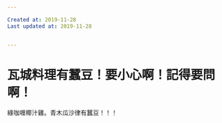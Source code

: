 ```yaml
---

Created at: 2019-11-28
Last updated at: 2019-11-28


---
```


# 瓦城料理有蠶豆！要小心啊！記得要問啊！


綠咖喱椰汁雞。青木瓜沙律有蠶豆！！！

